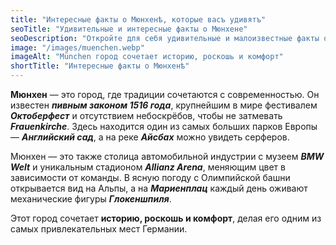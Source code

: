 ```yaml
---
title: "Интересные факты о Мюнхенѣ, которые васъ удивятъ"
seoTitle: "Удивительные и интересные факты о Мюнхене"
seoDescription: "Откройте для себя удивительные и малоизвестные факты о Мюнхене. Узнайте больше о его истории, культуре и уникальных аспектах этого города."
image: "/images/muenchen.webp"
imageAlt: "München город сочетает историю, роскошь и комфорт"
shortTitle: "Интересные факты о Мюнхенѣ"
---
```


**Мюнхен** — это город, где традиции сочетаются с современностью. Он известен ***пивным законом 1516 года***, крупнейшим в мире фестивалем ***Октоберфест*** и отсутствием небоскрёбов, чтобы не затмевать ***Frauenkirche***. Здесь находится один из самых больших парков Европы — ***Английский сад***, а на реке ***Айсбах*** можно увидеть серферов.

Мюнхен — это также столица автомобильной индустрии с музеем ***BMW Welt*** и уникальным стадионом ***Allianz Arena***, меняющим цвет в зависимости от команды. В ясную погоду с Олимпийской башни открывается вид на Альпы, а на ***Мариенплац*** каждый день оживают механические фигуры ***Глокеншпиля***. 

Этот город сочетает **историю, роскошь и комфорт**, делая его одним из самых привлекательных мест Германии.
